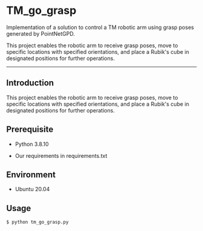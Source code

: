 # TM_go_grasp

Implementation of a solution to control a TM robotic arm using grasp poses generated by PointNetGPD. 


This project enables the robotic arm to receive grasp poses, move to specific locations with specified orientations, and place a Rubik's cube in designated positions for further operations.


***
## **Introduction**

This project enables the robotic arm to receive grasp poses, move to specific locations with specified orientations, and place a Rubik's cube in designated positions for further operations.

## Prerequisite

* Python 3.8.10

* Our requirements in requirements.txt

## Environment

* Ubuntu 20.04

## Usage

```bash
$ python tm_go_grasp.py
```
